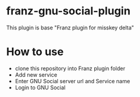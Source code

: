 # franz-gnu-social-plugin
This plugin is base "Franz plugin for misskey delta"

# How to use
- clone this repository into Franz plugin folder
- Add new service
- Enter GNU Social server url and Service name
- Login to GNU Social
